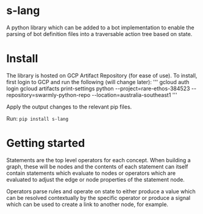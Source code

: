 # s-lang

A python library which can be added to a bot implementation to enable the parsing of bot definition files into a traversable action tree based on state.

# Install
The library is hosted on GCP Artifact Repository (for ease of use). To install, first login to GCP and run the following (will change later):
'''
gcloud auth login
gcloud artifacts print-settings python --project=rare-ethos-384523 --repository=swarmly-python-repo --location=australia-southeast1
'''

Apply the output changes to the relevant pip files.

Run:
```pip install s-lang```

# Getting started
Statements are the top level operators for each concept. When building a graph, these will be nodes and the contents of each statement can itself contain statements which evaluate to nodes or operators which are evaluated to adjust the edge or node properties of the statement node. 

Operators parse rules and operate on state to either produce a value which can be resolved contextually by the specific operator or produce a signal which can be used to create a link to another node, for example.

